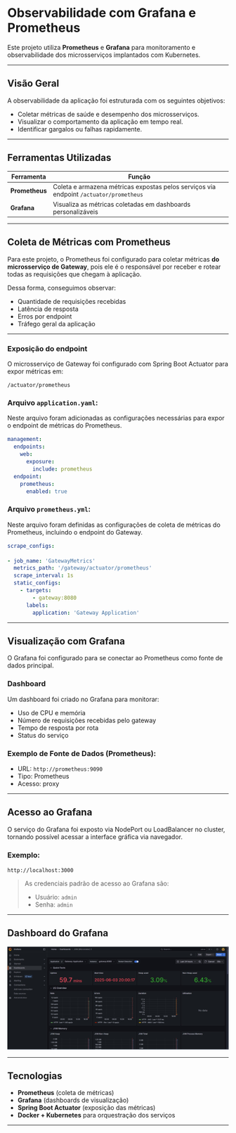 
# Observabilidade com Grafana e Prometheus

Este projeto utiliza **Prometheus** e **Grafana** para monitoramento e observabilidade dos microsserviços implantados com Kubernetes.

---

## Visão Geral

A observabilidade da aplicação foi estruturada com os seguintes objetivos:

- Coletar métricas de saúde e desempenho dos microsserviços.
- Visualizar o comportamento da aplicação em tempo real.
- Identificar gargalos ou falhas rapidamente.

---

## Ferramentas Utilizadas

| Ferramenta  | Função                                                      |
|-------------|-------------------------------------------------------------|
| **Prometheus** | Coleta e armazena métricas expostas pelos serviços via endpoint `/actuator/prometheus` |
| **Grafana**    | Visualiza as métricas coletadas em dashboards personalizáveis |

---

## Coleta de Métricas com Prometheus

Para este projeto, o Prometheus foi configurado para coletar métricas **do microsserviço de Gateway**, pois ele é o responsável por receber e rotear todas as requisições que chegam à aplicação.

Dessa forma, conseguimos observar:

- Quantidade de requisições recebidas
- Latência de resposta
- Erros por endpoint
- Tráfego geral da aplicação

---

### Exposição do endpoint

O microsserviço de Gateway foi configurado com Spring Boot Actuator para expor métricas em:

```
/actuator/prometheus
```

### Arquivo `application.yaml`:

Neste arquivo foram adicionadas as configurações necessárias para expor o endpoint de métricas do Prometheus.
```yaml
management:
  endpoints:
    web:
      exposure:
        include: prometheus
  endpoint:
    prometheus:
      enabled: true
```

### Arquivo `prometheus.yml`:
Neste arquivo foram definidas as configurações de coleta de métricas do Prometheus, incluindo o endpoint do Gateway.
```yaml
scrape_configs:

- job_name: 'GatewayMetrics'
  metrics_path: '/gateway/actuator/prometheus'
  scrape_interval: 1s
  static_configs:
    - targets:
        - gateway:8080
      labels:
        application: 'Gateway Application'
```

---

## Visualização com Grafana

O Grafana foi configurado para se conectar ao Prometheus como fonte de dados principal.

### Dashboard

Um dashboard foi criado no Grafana para monitorar:

- Uso de CPU e memória
- Número de requisições recebidas pelo gateway
- Tempo de resposta por rota
- Status do serviço

### Exemplo de Fonte de Dados (Prometheus):
- URL: `http://prometheus:9090`
- Tipo: Prometheus
- Acesso: proxy

---

## Acesso ao Grafana

O serviço do Grafana foi exposto via NodePort ou LoadBalancer no cluster, tornando possível acessar a interface gráfica via navegador.

### Exemplo:

```
http://localhost:3000
```

> As credenciais padrão de acesso ao Grafana são:
> - Usuário: `admin`
> - Senha: `admin`

---

## Dashboard do Grafana



![Dashboard do Grafana](../images/grafana.png)



---

## Tecnologias

- **Prometheus** (coleta de métricas)
- **Grafana** (dashboards de visualização)
- **Spring Boot Actuator** (exposição das métricas)
- **Docker + Kubernetes** para orquestração dos serviços

---
